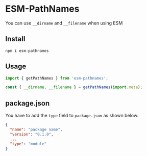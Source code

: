 # ESM-PathNames

You can use `__dirname` and `__filename` when using ESM

## Install

```shell
npm i esm-pathnames
```

## Usage

```js
import { getPathNames } from 'esm-pathnames';

const { __dirname, __filename } = getPathNames(import.meta);
```

## package.json

You have to add the `type` field to `package.json` as shown below.

```json
{
  "name": "package name",
  "version": "0.1.0",
  ...
  "type": "module"
}
```
